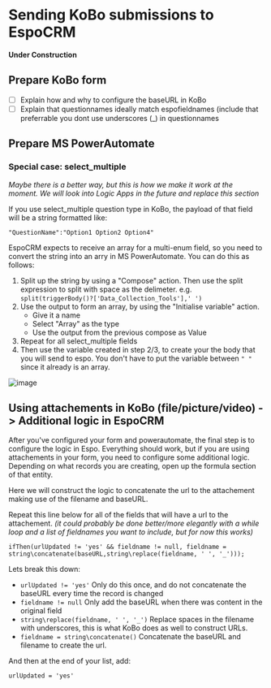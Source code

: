 # Sending KoBo submissions to EspoCRM

**Under Construction**

## Prepare KoBo form

- [ ] Explain how and why to configure the baseURL in KoBo
- [ ] Explain that questionnames ideally match espofieldnames (include that preferrable you dont use underscores (_) in questionnames

## Prepare MS PowerAutomate

### Special case: select_multiple
*Maybe there is a better way, but this is how we make it work at the moment.*
*We will look into Logic Apps in the future and replace this section*

If you use select_multiple question type in KoBo, the payload of that field will be a string formatted like:

```
"QuestionName":"Option1 Option2 Option4"
```

EspoCRM expects to receive an array for a multi-enum field, so you need to convert the string into an arry in MS PowerAutomate. You can do this as follows:
1. Split up the string by using a "Compose" action. Then use the split expression to split with space as the delimeter. e.g. ```split(triggerBody()?['Data_Collection_Tools'],' ')```
2. Use the output to form an array, by using the "Initialise variable" action.
	* Give it a name
	* Select "Array" as the type
	* Use the output from the previous compose as Value
3. Repeat for all select_multiple fields
4. Then use the variable created in step 2/3, to create your the body that you will send to espo. You don't have to put the variable between ```" "``` since it already is an array.

![image](https://user-images.githubusercontent.com/39266480/153206058-b9302ff0-fda5-4cba-8654-9212ea9e7b46.png)


## Using attachements in KoBo (file/picture/video) -> Additional logic in EspoCRM
After you've configured your form and powerautomate, the final step is to configure the logic in Espo. Everything should work, but if you are using attachements in your form, you need to configure some additional logic. Depending on what records you are creating, open up the formula section of that entity.

Here we will construct the logic to concatenate the url to the attachement making use of the filename and baseURL.

Repeat this line below for all of the fields that will have a url to the attachement. 
*(it could probably be done better/more elegantly with a while loop and a list of fieldnames you want to include, but for now this works)*
```
ifThen(urlUpdated != 'yes' && fieldname != null, fieldname = string\concatenate(baseURL,string\replace(fieldname, ' ', '_')));
```
Lets break this down:
- `urlUpdated != 'yes'` Only do this once, and do not concatenate the baseURL every time the record is changed
- `fieldname != null` Only add the baseURL when there was content in the original field
- `string\replace(fieldname, ' ', '_')` Replace spaces in the filename with underscores, this is what KoBo does as well to construct URLs.
- `fieldname = string\concatenate()` Concatenate the baseURL and filename to create the url.

And then at the end of your list, add:
```
urlUpdated = 'yes'
```